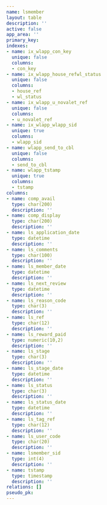 ```yaml
---
name: lsmember
layout: table
description: ''
active: false
app_area: ''
primary_key: 
indexes:
- name: ix_wlapp_con_key
  unique: false
  columns:
  - con_key
- name: ix_wlapp_house_refwl_status
  unique: false
  columns:
  - house_ref
  - wl_status
- name: ix_wlapp_u_novalet_ref
  unique: false
  columns:
  - u_novalet_ref
- name: ix_wlapp_wlapp_sid
  unique: true
  columns:
  - wlapp_sid
- name: wlapp_send_to_cbl
  unique: false
  columns:
  - send_to_cbl
- name: wlapp_tstamp
  unique: true
  columns:
  - tstamp
columns:
- name: comp_avail
  type: char(200)
  description: ''
- name: comp_display
  type: char(200)
  description: ''
- name: ls_application_date
  type: datetime
  description: ''
- name: ls_comments
  type: char(100)
  description: ''
- name: ls_member_date
  type: datetime
  description: ''
- name: ls_next_review
  type: datetime
  description: ''
- name: ls_reason_code
  type: char(3)
  description: ''
- name: ls_ref
  type: char(12)
  description: ''
- name: ls_reward_paid
  type: numeric(10,2)
  description: ''
- name: ls_stage
  type: char(3)
  description: ''
- name: ls_stage_date
  type: datetime
  description: ''
- name: ls_status
  type: char(3)
  description: ''
- name: ls_status_date
  type: datetime
  description: ''
- name: ls_tag_ref
  type: char(12)
  description: ''
- name: ls_user_code
  type: char(20)
  description: ''
- name: lsmember_sid
  type: int(4)
  description: ''
- name: tstamp
  type: timestamp
  description: ''
relations: []
pseudo_pk: 
---
```


